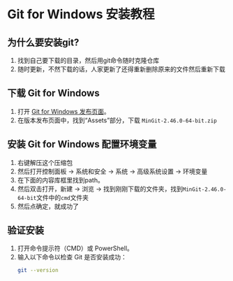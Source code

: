 # Git for Windows 安装教程

## 为什么要安装git?

1. 找到自己要下载的目录，然后用git命令随时克隆仓库
2. 随时更新，不然下载的话，人家更新了还得重新删除原来的文件然后重新下载


## 下载 Git for Windows

1. 打开 [Git for Windows 发布页面](https://github.com/git-for-windows/git/releases)。
2. 在版本发布页面中，找到“Assets”部分，下载 `MinGit-2.46.0-64-bit.zip
`

## 安装 Git for Windows 配置环境变量

1. 右键解压这个压缩包
2. 然后打开控制面板 -> 系统和安全 -> 系统 -> 高级系统设置 -> 环境变量 
3. 在下面的内容库框里找到path。
4. 然后双击打开，新建 -> 浏览 -> 找到刚刚下载的文件夹，找到`MinGit-2.46.0-64-bit`文件中的`cmd`文件夹
5. 然后点确定，就成功了


## 验证安装

1. 打开命令提示符（CMD）或 PowerShell。
2. 输入以下命令以检查 Git 是否安装成功：
   ```bash
   git --version
